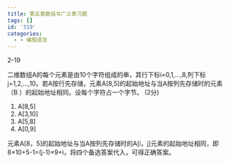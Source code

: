 ```yaml
---
title: 第五章数组与广义表习题
tags: []
id: '319'
categories:
  - - 编程语言
---
```


2-19

二维数组A的每个元素是由10个字符组成的串，其行下标i=0,1,…,8,列下标j=1,2,…,10。若A按行先存储，元素A\[8,5\]的起始地址与当A按列先存储时的元素（B ）的起始地址相同。设每个字符占一个字节。 (2分)

1.  A\[8,5\]
2.  A\[3,10\]
3.  A\[5,8\]
4.  A\[0,9\]

元素A\[8，5\]的起始地址与当A按列先存储时的A\[i，j\]元素的起始地址相同，即  
8×10+5-1=(j-1)×9+i，将四个备选答案代入，可得正确答案。